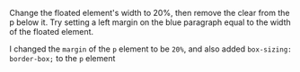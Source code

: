 Change the floated element's width to 20%, then remove the clear from the p
below it. Try setting a left margin on the blue paragraph equal to the width of
the floated element.

I changed the `margin` of the `p` element to be `20%`, and also added
`box-sizing: border-box;` to the `p` element
